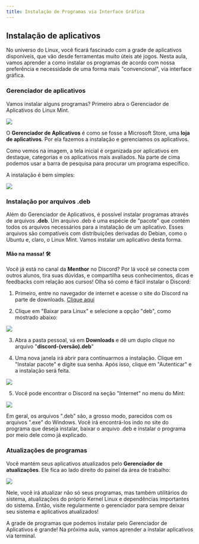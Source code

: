 ```yaml
---
title: Instalação de Programas via Interface Gráfica
---
```


## Instalação de aplicativos
No universo do Linux, você ficará fascinado com a grade de aplicativos disponíveis, que vão desde ferramentas muito úteis até jogos. Nesta aula, vamos aprender a como instalar os programas de acordo com nossa preferência e necessidade de uma forma mais "convencional", via interface gráfica.

### Gerenciador de aplicativos
Vamos instalar alguns programas? Primeiro abra o Gerenciador de Aplicativos do Linux Mint.

![](https://menthor-content.s3.sa-east-1.amazonaws.com/8afb1f49-1fda-4f30-843f-575a16426298)

O __Gerenciador de Aplicativos__ é como se fosse a Microsoft Store, uma __loja de aplicativos__. Por ela fazemos a instalação e gerenciamos os aplicativos. 

Como vemos na imagem, a tela inicial é organizada por aplicativos em destaque, categorias e os aplicativos mais avaliados. Na parte de cima podemos usar a barra de pesquisa para procurar um programa específico.

A instalação é bem simples:

![](https://menthor-content.s3.sa-east-1.amazonaws.com/2aa64526-3b8c-4a16-965f-7fcd88f315c5)

### Instalação por arquivos __.deb__
Além do Gerenciador de Aplicativos, é possível instalar programas através de arquivos __.deb__. Um arquivo .deb é uma espécie de "pacote" que contém todos os arquivos necessários para a instalação de um aplicativo. Esses arquivos são compatíveis com distribuições derivadas do Debian, como o Ubuntu e, claro, o Linux Mint. Vamos instalar um aplicativo desta forma.

#### Mão na massa! 🛠️

Você já está no canal da __Menthor__ no Discord? Por lá você se conecta com outros alunos, tira suas dúvidas, e compartilha seus conhecimentos, dicas e feedbacks com relação aos cursos! Olha só como é fácil instalar o Discord:

1. Primeiro, entre no navegador de internet e acesse o site do Discord na parte de downloads. [Clique aqui](https://discord.com/download)

2. Clique em "Baixar para Linux" e selecione a opção "deb", como mostrado abaixo:

![](https://menthor-content.s3.sa-east-1.amazonaws.com/e6b925e4-580c-4523-80a7-d92d4acea7fa)

3. Abra a pasta pessoal, vá em __Downloads__ e dê um duplo clique no arquivo "__discord-(versão).deb__"

4. Uma nova janela irá abrir para continuarmos a instalação. Clique em "Instalar pacote" e digite sua senha. Após isso, clique em "Autenticar" e a instalação será feita.

![](https://menthor-content.s3.sa-east-1.amazonaws.com/459c49af-3648-4a50-afd2-8684887d4d65)

5. Você pode encontrar o Discord na seção "Internet" no menu do Mint:

![](https://menthor-content.s3.sa-east-1.amazonaws.com/3872f07f-69b2-49e7-be84-4fb299ad5e4d)

Em geral, os arquivos ".deb" são, a grosso modo, parecidos com os arquivos ".exe" do Windows. Você irá encontrá-los indo no site do programa que deseja instalar, baixar o arquivo .deb e instalar o programa por meio dele como já explicado.

### Atualizações de programas
Você mantém seus aplicativos atualizados pelo __Gerenciador de atualizações__. Ele fica ao lado direito do painel da área de trabalho:

![](https://menthor-content.s3.sa-east-1.amazonaws.com/f63a1c3a-4bba-4043-a781-70ded7317f71)

Nele, você irá atualizar não só seus programas, mas também utilitários do sistema, atualizações do próprio Kernel Linux e dependências importantes do sistema. Então, visite regularmente o gerenciador para sempre deixar seu sistema e aplicativos atualizados!

A grade de programas que podemos instalar pelo Gerenciador de Aplicativos é grande! 
Na próxima aula, vamos aprender a instalar aplicativos via terminal.





